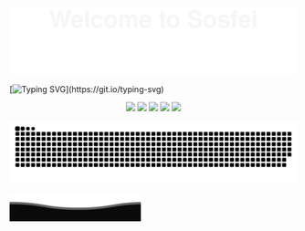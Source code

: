 ![](assets/Bottom_up.svg)

[![Typing SVG](https://readme-typing-svg.herokuapp.com?color=%2336BCF7&center=true&vCenter=true&width=600&lines=Come+and+see+🚀;+I+hope+for+world+peace+!)](https://git.io/typing-svg)

<p align="center">
    <a href="https://github.com/sosfei/sosfei"><img src="https://img.shields.io/badge/status-updating-brightgreen.svg"></a>
    <a href="https://github.com/java"><img src="https://img.shields.io/badge/Java-11-FF1493.svg"></a>
    <a href="https://github.com/sosfei/sosfei/graphs/contributors"><img src="https://img.shields.io/github/contributors/sosfei/sosfei?color=blue"></a>
    <a href="https://github.com/sosfei/sosfei/stargazers"><img src="https://img.shields.io/github/stars/sosfei/sosfei.svg?logo=github"></a>
    <a href="https://github.com/sosfei/sosfei/network/members"><img src="https://img.shields.io/github/forks/sosfei/sosfei.svg?color=blue&logo=github"></a>   
</p>

<picture>
  <source media="(prefers-color-scheme: dark)" srcset="https://raw.githubusercontent.com/sosfei/sosfei/output/github-contribution-grid-snake-dark.svg">
  <source media="(prefers-color-scheme: light)" srcset="https://raw.githubusercontent.com/sosfei/sosfei/output/github-contribution-grid-snake.svg">
  <img alt="github contribution grid snake animation" src="https://raw.githubusercontent.com/sosfei/sosfei/output/github-contribution-grid-snake.svg">
</picture>

![](assets/Bottom_down.svg)